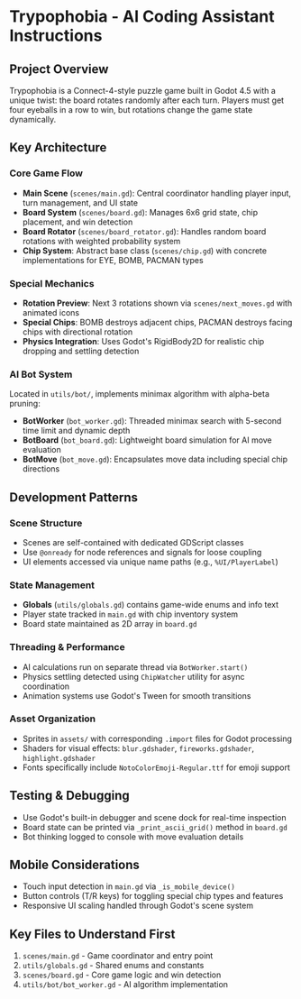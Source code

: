# Trypophobia - AI Coding Assistant Instructions

## Project Overview
Trypophobia is a Connect-4-style puzzle game built in Godot 4.5 with a unique twist: the board rotates randomly after each turn. Players must get four eyeballs in a row to win, but rotations change the game state dynamically.

## Key Architecture

### Core Game Flow
- **Main Scene** (`scenes/main.gd`): Central coordinator handling player input, turn management, and UI state
- **Board System** (`scenes/board.gd`): Manages 6x6 grid state, chip placement, and win detection
- **Board Rotator** (`scenes/board_rotator.gd`): Handles random board rotations with weighted probability system
- **Chip System**: Abstract base class (`scenes/chip.gd`) with concrete implementations for EYE, BOMB, PACMAN types

### Special Mechanics
- **Rotation Preview**: Next 3 rotations shown via `scenes/next_moves.gd` with animated icons
- **Special Chips**: BOMB destroys adjacent chips, PACMAN destroys facing chips with directional rotation
- **Physics Integration**: Uses Godot's RigidBody2D for realistic chip dropping and settling detection

### AI Bot System
Located in `utils/bot/`, implements minimax algorithm with alpha-beta pruning:
- **BotWorker** (`bot_worker.gd`): Threaded minimax search with 5-second time limit and dynamic depth
- **BotBoard** (`bot_board.gd`): Lightweight board simulation for AI move evaluation
- **BotMove** (`bot_move.gd`): Encapsulates move data including special chip directions

## Development Patterns

### Scene Structure
- Scenes are self-contained with dedicated GDScript classes
- Use `@onready` for node references and signals for loose coupling
- UI elements accessed via unique name paths (e.g., `%UI/PlayerLabel`)

### State Management
- **Globals** (`utils/globals.gd`) contains game-wide enums and info text
- Player state tracked in `main.gd` with chip inventory system
- Board state maintained as 2D array in `board.gd`

### Threading & Performance
- AI calculations run on separate thread via `BotWorker.start()`
- Physics settling detected using `ChipWatcher` utility for async coordination
- Animation systems use Godot's Tween for smooth transitions

### Asset Organization
- Sprites in `assets/` with corresponding `.import` files for Godot processing
- Shaders for visual effects: `blur.gdshader`, `fireworks.gdshader`, `highlight.gdshader`
- Fonts specifically include `NotoColorEmoji-Regular.ttf` for emoji support

## Testing & Debugging
- Use Godot's built-in debugger and scene dock for real-time inspection
- Board state can be printed via `_print_ascii_grid()` method in `board.gd`
- Bot thinking logged to console with move evaluation details

## Mobile Considerations
- Touch input detection in `main.gd` via `_is_mobile_device()`
- Button controls (T/R keys) for toggling special chip types and features
- Responsive UI scaling handled through Godot's scene system

## Key Files to Understand First
1. `scenes/main.gd` - Game coordinator and entry point
2. `utils/globals.gd` - Shared enums and constants
3. `scenes/board.gd` - Core game logic and win detection
4. `utils/bot/bot_worker.gd` - AI algorithm implementation